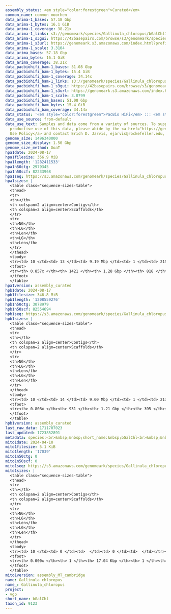 ```yaml
---
assembly_status: <em style="color:forestgreen">Curated</em>
common_name: common moorhen
data_arima-1_bases: 57.18 Gbp
data_arima-1_bytes: 16.1 GiB
data_arima-1_coverage: 38.21x
data_arima-1_links: s3://genomeark/species/Gallinula_chloropus/bGalChl1/genomic_data/arima/<br>
data_arima-1_s3gui: https://42basepairs.com/browse/s3/genomeark/species/Gallinula_chloropus/bGalChl1/genomic_data/arima/
data_arima-1_s3url: https://genomeark.s3.amazonaws.com/index.html?prefix=species/Gallinula_chloropus/bGalChl1/genomic_data/arima/
data_arima-1_scale: 3.3104
data_arima_bases: 57.18 Gbp
data_arima_bytes: 16.1 GiB
data_arima_coverage: 38.21x
data_pacbiohifi_bam-1_bases: 51.08 Gbp
data_pacbiohifi_bam-1_bytes: 15.4 GiB
data_pacbiohifi_bam-1_coverage: 34.14x
data_pacbiohifi_bam-1_links: s3://genomeark/species/Gallinula_chloropus/bGalChl1/genomic_data/pacbio_hifi/<br>
data_pacbiohifi_bam-1_s3gui: https://42basepairs.com/browse/s3/genomeark/species/Gallinula_chloropus/bGalChl1/genomic_data/pacbio_hifi/
data_pacbiohifi_bam-1_s3url: https://genomeark.s3.amazonaws.com/index.html?prefix=species/Gallinula_chloropus/bGalChl1/genomic_data/pacbio_hifi/
data_pacbiohifi_bam-1_scale: 3.0799
data_pacbiohifi_bam_bases: 51.08 Gbp
data_pacbiohifi_bam_bytes: 15.4 GiB
data_pacbiohifi_bam_coverage: 34.14x
data_status: '<em style="color:forestgreen">PacBio HiFi</em> ::: <em style="color:forestgreen">Arima</em>'
data_use_source: from-default
data_use_text: Samples and data come from a variety of sources. To support fair and
  productive use of this data, please abide by the <a href="https://genome10k.soe.ucsc.edu/data-use-policies/">Data
  Use Policy</a> and contact Erich D. Jarvis, ejarvis@rockefeller.edu, with any questions.
genome_size: 1496340000
genome_size_display: 1.50 Gbp
genome_size_method: GoaT
hpa1date: 2024-08-17
hpa1filesize: 356.9 MiB
hpa1length: '1282411533'
hpa1n50ctg: 2979345
hpa1n50scf: 82233968
hpa1seq: https://s3.amazonaws.com/genomeark/species/Gallinula_chloropus/bGalChl1/assembly_curated/bGalChl1.hap1.cur.20240817.fasta.gz
hpa1sizes: |
  <table class="sequence-sizes-table">
  <thead>
  <tr>
  <th></th>
  <th colspan=2 align=center>Contigs</th>
  <th colspan=2 align=center>Scaffolds</th>
  </tr>
  <tr>
  <th>NG</th>
  <th>LG</th>
  <th>Len</th>
  <th>LG</th>
  <th>Len</th>
  </tr>
  </thead>
  <tbody>
  <tr><td> 10 </td><td> 13 </td><td> 9.19 Mbp </td><td> 1 </td><td> 215.89 Mbp </td></tr><tr><td> 20 </td><td> 33 </td><td> 6.23 Mbp </td><td> 2 </td><td> 164.19 Mbp </td></tr><tr><td> 30 </td><td> 59 </td><td> 4.99 Mbp </td><td> 3 </td><td> 122.94 Mbp </td></tr><tr><td> 40 </td><td> 93 </td><td> 4.04 Mbp </td><td> 5 </td><td> 90.34 Mbp </td></tr><tr style="background-color:#cccccc;"><td> 50 </td><td> 136 </td><td style="background-color:#88ff88;"> 2.98 Mbp </td><td> 6 </td><td style="background-color:#88ff88;"> 82.23 Mbp </td></tr><tr><td> 60 </td><td> 196 </td><td> 2.07 Mbp </td><td> 11 </td><td> 23.22 Mbp </td></tr><tr><td> 70 </td><td> 292 </td><td> 1.16 Mbp </td><td> 18 </td><td> 16.81 Mbp </td></tr><tr><td> 80 </td><td> 499 </td><td> 418.75 Kbp </td><td> 44 </td><td> 0.98 Mbp </td></tr><tr><td> 90 </td><td> 0 </td><td>  </td><td> 0 </td><td>  </td></tr><tr><td> 100 </td><td> 0 </td><td>  </td><td> 0 </td><td>  </td></tr></tbody>
  <tfoot>
  <tr><th> 0.857x </th><th> 1421 </th><th> 1.28 Gbp </th><th> 818 </th><th> 1.28 Gbp </th></tr>
  </tfoot>
  </table>
hpa1version: assembly_curated
hpb1date: 2024-08-17
hpb1filesize: 346.8 MiB
hpb1length: '1208559276'
hpb1n50ctg: 3078979
hpb1n50scf: 82554694
hpb1seq: https://s3.amazonaws.com/genomeark/species/Gallinula_chloropus/bGalChl1/assembly_curated/bGalChl1.hap2.cur.20240817.fasta.gz
hpb1sizes: |
  <table class="sequence-sizes-table">
  <thead>
  <tr>
  <th></th>
  <th colspan=2 align=center>Contigs</th>
  <th colspan=2 align=center>Scaffolds</th>
  </tr>
  <tr>
  <th>NG</th>
  <th>LG</th>
  <th>Len</th>
  <th>LG</th>
  <th>Len</th>
  </tr>
  </thead>
  <tbody>
  <tr><td> 10 </td><td> 14 </td><td> 9.00 Mbp </td><td> 1 </td><td> 213.69 Mbp </td></tr><tr><td> 20 </td><td> 34 </td><td> 6.26 Mbp </td><td> 2 </td><td> 163.78 Mbp </td></tr><tr><td> 30 </td><td> 61 </td><td> 4.98 Mbp </td><td> 3 </td><td> 123.33 Mbp </td></tr><tr><td> 40 </td><td> 94 </td><td> 4.04 Mbp </td><td> 5 </td><td> 87.26 Mbp </td></tr><tr style="background-color:#cccccc;"><td> 50 </td><td> 136 </td><td style="background-color:#88ff88;"> 3.08 Mbp </td><td> 6 </td><td style="background-color:#88ff88;"> 82.55 Mbp </td></tr><tr><td> 60 </td><td> 196 </td><td> 2.02 Mbp </td><td> 11 </td><td> 23.44 Mbp </td></tr><tr><td> 70 </td><td> 296 </td><td> 1.09 Mbp </td><td> 19 </td><td> 14.34 Mbp </td></tr><tr><td> 80 </td><td> 620 </td><td> 92.52 Kbp </td><td> 127 </td><td> 139.81 Kbp </td></tr><tr><td> 90 </td><td> 0 </td><td>  </td><td> 0 </td><td>  </td></tr><tr><td> 100 </td><td> 0 </td><td>  </td><td> 0 </td><td>  </td></tr></tbody>
  <tfoot>
  <tr><th> 0.808x </th><th> 931 </th><th> 1.21 Gbp </th><th> 395 </th><th> 1.21 Gbp </th></tr>
  </tfoot>
  </table>
hpb1version: assembly_curated
last_raw_data: 1711707023
last_updated: 1723852891
metadata: species:<br>&nbsp;&nbsp;short_name:&nbsp;bGalChl<br>&nbsp;&nbsp;name:&nbsp;Gallinula&nbsp;chloropus<br>&nbsp;&nbsp;taxon_id:&nbsp;9123<br>&nbsp;&nbsp;common_name:&nbsp;common&nbsp;moorhen<br>&nbsp;&nbsp;order:<br>&nbsp;&nbsp;&nbsp;&nbsp;name:&nbsp;Gruiformes<br>&nbsp;&nbsp;family:<br>&nbsp;&nbsp;&nbsp;&nbsp;name:&nbsp;Rallidae<br>&nbsp;&nbsp;individuals:<br>&nbsp;&nbsp;&nbsp;&nbsp;-&nbsp;short_name:&nbsp;bGalChl1<br>&nbsp;&nbsp;&nbsp;&nbsp;&nbsp;&nbsp;biosample_id:&nbsp;SAMEA113398958<br>&nbsp;&nbsp;&nbsp;&nbsp;&nbsp;&nbsp;sex:&nbsp;male<br>&nbsp;&nbsp;genome_size:&nbsp;1496340000<br>&nbsp;&nbsp;genome_size_method:&nbsp;GoaT<br>&nbsp;&nbsp;project:&nbsp;[&nbsp;vgp&nbsp;]<br>
mito1date: 2024-04-10
mito1filesize: 5.1 KiB
mito1length: '17039'
mito1n50ctg: 0
mito1n50scf: 0
mito1seq: https://s3.amazonaws.com/genomeark/species/Gallinula_chloropus/bGalChl1/assembly_MT_cambridge/bGalChl1.MT.20240410.fasta.gz
mito1sizes: |
  <table class="sequence-sizes-table">
  <thead>
  <tr>
  <th></th>
  <th colspan=2 align=center>Contigs</th>
  <th colspan=2 align=center>Scaffolds</th>
  </tr>
  <tr>
  <th>NG</th>
  <th>LG</th>
  <th>Len</th>
  <th>LG</th>
  <th>Len</th>
  </tr>
  </thead>
  <tbody>
  <tr><td> 10 </td><td> 0 </td><td>  </td><td> 0 </td><td>  </td></tr><tr><td> 20 </td><td> 0 </td><td>  </td><td> 0 </td><td>  </td></tr><tr><td> 30 </td><td> 0 </td><td>  </td><td> 0 </td><td>  </td></tr><tr><td> 40 </td><td> 0 </td><td>  </td><td> 0 </td><td>  </td></tr><tr style="background-color:#cccccc;"><td> 50 </td><td> 0 </td><td style="background-color:#ff8888;">  </td><td> 0 </td><td style="background-color:#ff8888;">  </td></tr><tr><td> 60 </td><td> 0 </td><td>  </td><td> 0 </td><td>  </td></tr><tr><td> 70 </td><td> 0 </td><td>  </td><td> 0 </td><td>  </td></tr><tr><td> 80 </td><td> 0 </td><td>  </td><td> 0 </td><td>  </td></tr><tr><td> 90 </td><td> 0 </td><td>  </td><td> 0 </td><td>  </td></tr><tr><td> 100 </td><td> 0 </td><td>  </td><td> 0 </td><td>  </td></tr></tbody>
  <tfoot>
  <tr><th> 0.000x </th><th> 1 </th><th> 17.04 Kbp </th><th> 1 </th><th> 17.04 Kbp </th></tr>
  </tfoot>
  </table>
mito1version: assembly_MT_cambridge
name: Gallinula chloropus
name_: Gallinula_chloropus
project:
- vgp
short_name: bGalChl
taxon_id: 9123
---
```

